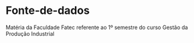 # Fonte-de-dados
Matéria da Faculdade Fatec referente ao 1º semestre do curso Gestão da Produção Industrial
